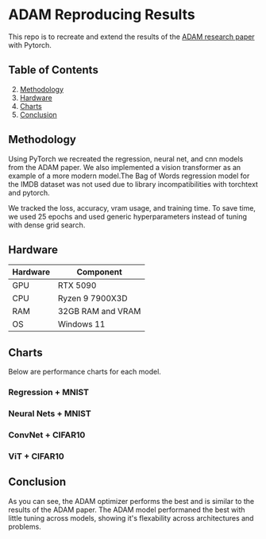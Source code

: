 # ADAM Reproducing Results
This repo is to recreate and extend the results of the [ADAM research paper](https://arxiv.org/abs/1412.6980) with Pytorch.

## Table of Contents
2. [Methodology](#Methodology)
3. [Hardware](#Hardware)
4. [Charts](#Charts)
5. [Conclusion](#Conclusion)

## Methodology
Using PyTorch we recreated the regression, neural net, and cnn models from the ADAM paper. We also implemented a vision transformer as an example of a more modern model.The Bag of Words regression model for the IMDB dataset was not used due to library incompatibilities with torchtext and pytorch.  

We tracked the loss, accuracy, vram usage, and training time. 
To save time, we used 25 epochs and used generic hyperparameters instead of tuning with dense grid search.



## Hardware
| Hardware                      | Component         |
|-------------------------------|-------------------|
| GPU                           | RTX 5090          |
| CPU                           | Ryzen 9 7900X3D   |
| RAM                           | 32GB RAM and VRAM |
| OS                            | Windows 11        |


## Charts
Below are performance charts for each model.
### Regression + MNIST

### Neural Nets + MNIST

### ConvNet + CIFAR10

### ViT + CIFAR10

## Conclusion
As you can see, the ADAM optimizer performs the best and is similar to the results of the ADAM paper. The ADAM model performaned the best with little tuning across models, showing it's flexability across architectures and problems. 
